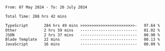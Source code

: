 
<!--START_SECTION:waka-->

```txt
From: 07 May 2024 - To: 26 July 2024

Total Time: 288 hrs 42 mins

TypeScript       284 hrs 49 mins >>>>>>>>>>>>>>>>>>>>>>>>-   97.64 %
Other            2 hrs 59 mins   -------------------------   01.02 %
JSON             2 hrs 37 mins   -------------------------   00.90 %
Blade Template   22 mins         -------------------------   00.13 %
JavaScript       16 mins         -------------------------   00.09 %
```

<!--END_SECTION:waka-->

<!--

### Hi there 👋
**Iam-cesar/Iam-cesar** is a ✨ _special_ ✨ repository because its `README.md` (this file) appears on your GitHub profile.

Here are some ideas to get you started:

- 🔭 I’m currently working on ...
- 🌱 I’m currently learning ...
- 👯 I’m looking to collaborate on ...
- 🤔 I’m looking for help with ...
- 💬 Ask me about ...
- 📫 How to reach me: ...
- 😄 Pronouns: ...
- ⚡ Fun fact: ...
-->
